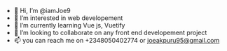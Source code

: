 - 👋 Hi, I’m @iamJoe9
- 👀 I’m interested in web developement
- 🌱 I’m currently learning Vue js, Vuetify
- 💞️ I’m looking to collaborate on any front end developement project
- 📫 you can reach me on +2348050402774 or joeakpuru95@gmail.com
<!---
iamJoe9/iamJoe9 is a ✨ special ✨ repository because its `README.md` (this file) appears on your GitHub profile.
You can click the Preview link to take a look at your changes.
--->

